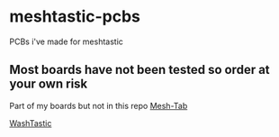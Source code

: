 # meshtastic-pcbs
PCBs i've made for meshtastic


## Most boards have not been tested so order at your own risk

Part of my boards but not in this repo [Mesh-Tab](https://github.com/valzzu/Mesh-Tab)

[WashTastic](/WashTastic)
